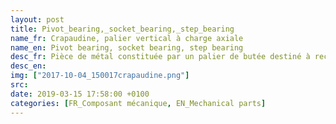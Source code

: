 ```yaml
---
layout: post
title: Pivot_bearing,_socket_bearing,_step_bearing
name_fr: Crapaudine, palier vertical à charge axiale
name_en: Pivot bearing, socket bearing, step bearing
desc_fr: Pièce de métal constituée par un palier de butée destiné à recevoir l'extrémité du pivot d'un arbre vertical et un palier de guidage destiné à absorber les efforts radiaux. Le but est de permettre la rotation d'un arbre dont la charge est dans le prolongement de son axe.
desc_en: 
img: ["2017-10-04_150017crapaudine.png"]
src: 
date: 2019-03-15 17:58:00 +0100
categories: [FR_Composant mécanique, EN_Mechanical parts]
---
```

